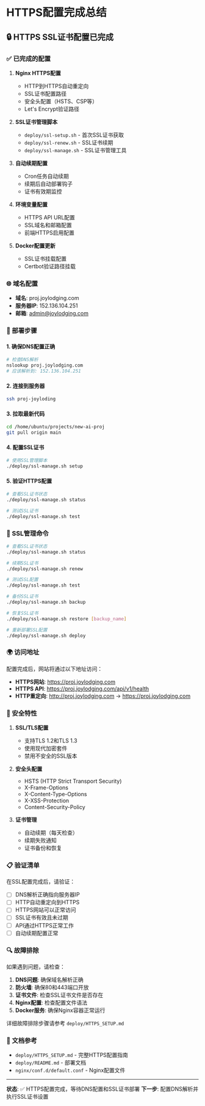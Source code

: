 # HTTPS配置完成总结

## 🔒 HTTPS SSL证书配置已完成

### ✅ 已完成的配置

1. **Nginx HTTPS配置**
   - HTTP到HTTPS自动重定向
   - SSL证书配置路径
   - 安全头配置（HSTS、CSP等）
   - Let's Encrypt验证路径

2. **SSL证书管理脚本**
   - `deploy/ssl-setup.sh` - 首次SSL证书获取
   - `deploy/ssl-renew.sh` - SSL证书续期
   - `deploy/ssl-manage.sh` - SSL证书管理工具

3. **自动续期配置**
   - Cron任务自动续期
   - 续期后自动部署钩子
   - 证书有效期监控

4. **环境变量配置**
   - HTTPS API URL配置
   - SSL域名和邮箱配置
   - 前端HTTPS启用配置

5. **Docker配置更新**
   - SSL证书挂载配置
   - Certbot验证路径挂载

### 🌐 域名配置

- **域名**: proj.joylodging.com
- **服务器IP**: 152.136.104.251
- **邮箱**: admin@joylodging.com

### 🚀 部署步骤

#### 1. 确保DNS配置正确
```bash
# 检查DNS解析
nslookup proj.joylodging.com
# 应该解析到: 152.136.104.251
```

#### 2. 连接到服务器
```bash
ssh proj-joyloding
```

#### 3. 拉取最新代码
```bash
cd /home/ubuntu/projects/new-ai-proj
git pull origin main
```

#### 4. 配置SSL证书
```bash
# 使用SSL管理脚本
./deploy/ssl-manage.sh setup
```

#### 5. 验证HTTPS配置
```bash
# 查看SSL证书状态
./deploy/ssl-manage.sh status

# 测试SSL证书
./deploy/ssl-manage.sh test
```

### 🔧 SSL管理命令

```bash
# 查看SSL证书状态
./deploy/ssl-manage.sh status

# 续期SSL证书
./deploy/ssl-manage.sh renew

# 测试SSL配置
./deploy/ssl-manage.sh test

# 备份SSL证书
./deploy/ssl-manage.sh backup

# 恢复SSL证书
./deploy/ssl-manage.sh restore [backup_name]

# 重新部署SSL配置
./deploy/ssl-manage.sh deploy
```

### 🌍 访问地址

配置完成后，网站将通过以下地址访问：

- **HTTPS网站**: https://proj.joylodging.com
- **HTTPS API**: https://proj.joylodging.com/api/v1/health
- **HTTP重定向**: http://proj.joylodging.com → https://proj.joylodging.com

### 🔐 安全特性

1. **SSL/TLS配置**
   - 支持TLS 1.2和TLS 1.3
   - 使用现代加密套件
   - 禁用不安全的SSL版本

2. **安全头配置**
   - HSTS (HTTP Strict Transport Security)
   - X-Frame-Options
   - X-Content-Type-Options
   - X-XSS-Protection
   - Content-Security-Policy

3. **证书管理**
   - 自动续期（每天检查）
   - 续期失败通知
   - 证书备份和恢复

### 📋 验证清单

在SSL配置完成后，请验证：

- [ ] DNS解析正确指向服务器IP
- [ ] HTTP自动重定向到HTTPS
- [ ] HTTPS网站可以正常访问
- [ ] SSL证书有效且未过期
- [ ] API通过HTTPS正常工作
- [ ] 自动续期配置正常

### 🔍 故障排除

如果遇到问题，请检查：

1. **DNS问题**: 确保域名解析正确
2. **防火墙**: 确保80和443端口开放
3. **证书文件**: 检查SSL证书文件是否存在
4. **Nginx配置**: 检查配置文件语法
5. **Docker服务**: 确保Nginx容器正常运行

详细故障排除步骤请参考 `deploy/HTTPS_SETUP.md`

### 📖 文档参考

- `deploy/HTTPS_SETUP.md` - 完整HTTPS配置指南
- `deploy/README.md` - 部署文档
- `nginx/conf.d/default.conf` - Nginx配置文件

---

**状态**: ✅ HTTPS配置完成，等待DNS配置和SSL证书部署
**下一步**: 配置DNS解析并执行SSL证书设置